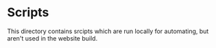 # Scripts

This directory contains srcipts which are run locally for automating, but aren't used in the website build.